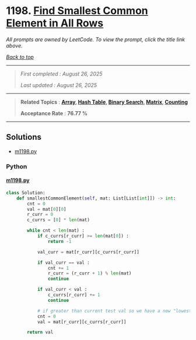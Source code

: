 # 1198. [Find Smallest Common Element in All Rows](<https://leetcode.com/problems/find-smallest-common-element-in-all-rows>)

*All prompts are owned by LeetCode. To view the prompt, click the title link above.*

*[Back to top](<../README.md>)*

------

> *First completed : August 26, 2025*
>
> *Last updated : August 26, 2025*

------

> **Related Topics** : **[Array](<by_topic/Array.md>), [Hash Table](<by_topic/Hash Table.md>), [Binary Search](<by_topic/Binary Search.md>), [Matrix](<by_topic/Matrix.md>), [Counting](<by_topic/Counting.md>)**
>
> **Acceptance Rate** : **76.77 %**

------

## Solutions

- [m1198.py](<../my-submissions/m1198.py>)
### Python
#### [m1198.py](<../my-submissions/m1198.py>)
```Python
class Solution:
    def smallestCommonElement(self, mat: List[List[int]]) -> int:
        cnt = 0
        val = mat[0][0]
        r_curr = 0
        c_currs = [0] * len(mat)

        while cnt < len(mat) :
            if c_currs[r_curr] >= len(mat[0]) : 
                return -1

            val_curr = mat[r_curr][c_currs[r_curr]]

            if val_curr == val :
                cnt += 1
                r_curr = (r_curr + 1) % len(mat)
                continue

            if val_curr < val :
                c_currs[r_curr] += 1
                continue

            # if greater than current test val so we have a new "lowest common" candidate
            cnt = 0
            val = mat[r_curr][c_currs[r_curr]]

        return val
```

